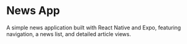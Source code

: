 # News App

A simple news application built with React Native and Expo, featuring navigation, a news list, and detailed article views.

